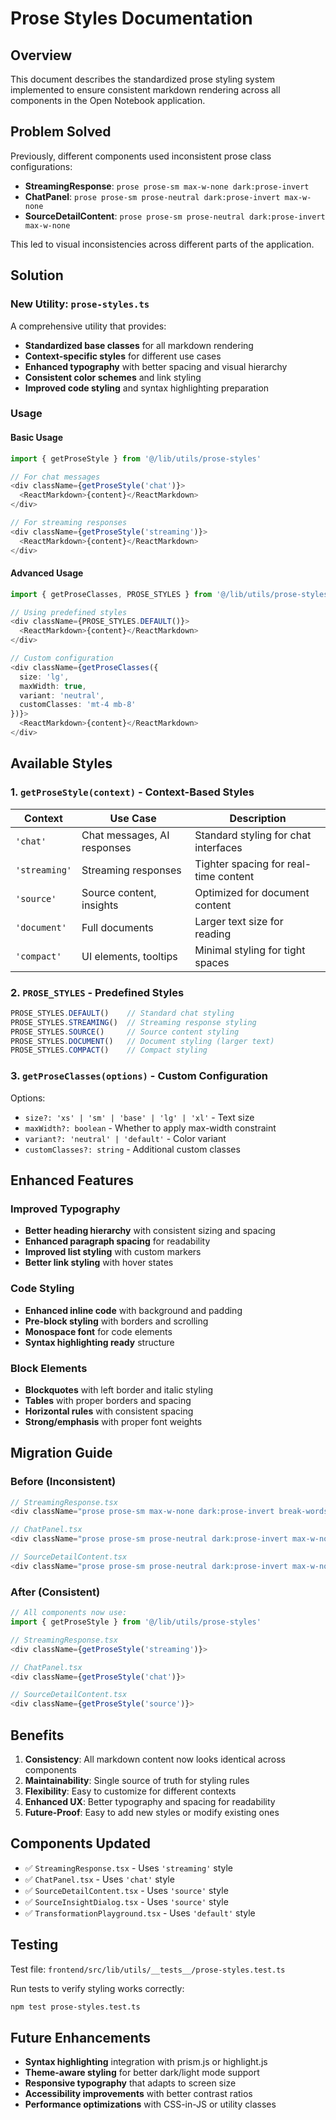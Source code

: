 # Prose Styles Documentation

## Overview

This document describes the standardized prose styling system implemented to ensure consistent markdown rendering across all components in the Open Notebook application.

## Problem Solved

Previously, different components used inconsistent prose class configurations:

- **StreamingResponse**: `prose prose-sm max-w-none dark:prose-invert`
- **ChatPanel**: `prose prose-sm prose-neutral dark:prose-invert max-w-none`
- **SourceDetailContent**: `prose prose-sm prose-neutral dark:prose-invert max-w-none`

This led to visual inconsistencies across different parts of the application.

## Solution

### New Utility: `prose-styles.ts`

A comprehensive utility that provides:
- **Standardized base classes** for all markdown rendering
- **Context-specific styles** for different use cases
- **Enhanced typography** with better spacing and visual hierarchy
- **Consistent color schemes** and link styling
- **Improved code styling** and syntax highlighting preparation

### Usage

#### Basic Usage
```typescript
import { getProseStyle } from '@/lib/utils/prose-styles'

// For chat messages
<div className={getProseStyle('chat')}>
  <ReactMarkdown>{content}</ReactMarkdown>
</div>

// For streaming responses
<div className={getProseStyle('streaming')}>
  <ReactMarkdown>{content}</ReactMarkdown>
</div>
```

#### Advanced Usage
```typescript
import { getProseClasses, PROSE_STYLES } from '@/lib/utils/prose-styles'

// Using predefined styles
<div className={PROSE_STYLES.DEFAULT()}>
  <ReactMarkdown>{content}</ReactMarkdown>
</div>

// Custom configuration
<div className={getProseClasses({
  size: 'lg',
  maxWidth: true,
  variant: 'neutral',
  customClasses: 'mt-4 mb-8'
})}>
  <ReactMarkdown>{content}</ReactMarkdown>
</div>
```

## Available Styles

### 1. `getProseStyle(context)` - Context-Based Styles

| Context | Use Case | Description |
|---------|----------|-------------|
| `'chat'` | Chat messages, AI responses | Standard styling for chat interfaces |
| `'streaming'` | Streaming responses | Tighter spacing for real-time content |
| `'source'` | Source content, insights | Optimized for document content |
| `'document'` | Full documents | Larger text size for reading |
| `'compact'` | UI elements, tooltips | Minimal styling for tight spaces |

### 2. `PROSE_STYLES` - Predefined Styles

```typescript
PROSE_STYLES.DEFAULT()    // Standard chat styling
PROSE_STYLES.STREAMING()  // Streaming response styling
PROSE_STYLES.SOURCE()     // Source content styling
PROSE_STYLES.DOCUMENT()   // Document styling (larger text)
PROSE_STYLES.COMPACT()    // Compact styling
```

### 3. `getProseClasses(options)` - Custom Configuration

Options:
- `size?: 'xs' | 'sm' | 'base' | 'lg' | 'xl'` - Text size
- `maxWidth?: boolean` - Whether to apply max-width constraint
- `variant?: 'neutral' | 'default'` - Color variant
- `customClasses?: string` - Additional custom classes

## Enhanced Features

### Improved Typography
- **Better heading hierarchy** with consistent sizing and spacing
- **Enhanced paragraph spacing** for readability
- **Improved list styling** with custom markers
- **Better link styling** with hover states

### Code Styling
- **Enhanced inline code** with background and padding
- **Pre-block styling** with borders and scrolling
- **Monospace font** for code elements
- **Syntax highlighting ready** structure

### Block Elements
- **Blockquotes** with left border and italic styling
- **Tables** with proper borders and spacing
- **Horizontal rules** with consistent spacing
- **Strong/emphasis** with proper font weights

## Migration Guide

### Before (Inconsistent)
```typescript
// StreamingResponse.tsx
<div className="prose prose-sm max-w-none dark:prose-invert break-words prose-a:break-all prose-p:leading-relaxed prose-headings:mt-4 prose-headings:mb-2">

// ChatPanel.tsx
<div className="prose prose-sm prose-neutral dark:prose-invert max-w-none break-words prose-headings:font-semibold prose-a:text-blue-600 prose-a:break-all prose-code:bg-muted prose-code:px-1 prose-code:py-0.5 prose-code:rounded prose-p:mb-4 prose-p:leading-7 prose-li:mb-2">

// SourceDetailContent.tsx
<div className="prose prose-sm prose-neutral dark:prose-invert max-w-none prose-headings:font-semibold prose-a:text-blue-600 prose-code:bg-muted prose-code:px-1 prose-code:py-0.5 prose-code:rounded prose-p:mb-4 prose-p:leading-7 prose-li:mb-2">
```

### After (Consistent)
```typescript
// All components now use:
import { getProseStyle } from '@/lib/utils/prose-styles'

// StreamingResponse.tsx
<div className={getProseStyle('streaming')}>

// ChatPanel.tsx
<div className={getProseStyle('chat')}>

// SourceDetailContent.tsx
<div className={getProseStyle('source')}>
```

## Benefits

1. **Consistency**: All markdown content now looks identical across components
2. **Maintainability**: Single source of truth for styling rules
3. **Flexibility**: Easy to customize for different contexts
4. **Enhanced UX**: Better typography and spacing for readability
5. **Future-Proof**: Easy to add new styles or modify existing ones

## Components Updated

- ✅ `StreamingResponse.tsx` - Uses `'streaming'` style
- ✅ `ChatPanel.tsx` - Uses `'chat'` style
- ✅ `SourceDetailContent.tsx` - Uses `'source'` style
- ✅ `SourceInsightDialog.tsx` - Uses `'source'` style
- ✅ `TransformationPlayground.tsx` - Uses `'default'` style

## Testing

Test file: `frontend/src/lib/utils/__tests__/prose-styles.test.ts`

Run tests to verify styling works correctly:
```bash
npm test prose-styles.test.ts
```

## Future Enhancements

- **Syntax highlighting** integration with prism.js or highlight.js
- **Theme-aware styling** for better dark/light mode support
- **Responsive typography** that adapts to screen size
- **Accessibility improvements** with better contrast ratios
- **Performance optimizations** with CSS-in-JS or utility classes